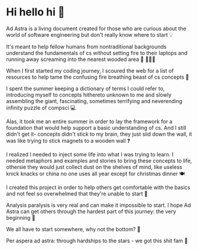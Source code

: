 
# Hi hello hi 🖖 

 Ad Astra is a living document created for those who are curious about the world of software engineering but don't really know where to start 💡

It's meant to help fellow humans from nontraditional backgrounds understand the fundamentals of cs without setting fire to their laptops and running away screaming into the nearest wooded area 🌲 🏃🏼‍♀️

When I first started my coding journey, I scoured the web for a list of resources to help tame the confusing fire breathing beast of cs concepts 🐉

I spent the summer keeping a dictionary of terms I could refer to, introducing myself to concepts hithereto unknown to me and slowly assembling the giant, fascinating, sometimes terrifying and neverending infinity puzzle of compsci 💻

Alas, it took me an entire summer in order to lay the framework for a foundation that would help support a basic understanding of cs. And I still didn't get it- concepts didn't stick to my brain, they just slid down the wall, it was like trying to stick magnets to a wooden wall ❓

I realized I needed to inject some life into what I was trying to learn. I needed metaphors and examples and stories to bring these concepts to life, othersie they would just collect dust on the shelves of mind, like useless knick knacks or china no one uses all year except for christmas dinner 🍽️

I created this project in order to help others get comfortable with the basics and not feel so overwhelmed that they're unable to start 🤯

Analysis paralysis is very real and can make it impossible to start. I hope Ad Astra can get others through the hardest part of this journey: the very beginning 🚦

We all have to start somewhere, why not the bottom? 🍑

Per aspera ad astra: through hardships to the stars - we got this shit fam 🌠
